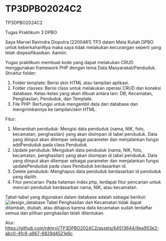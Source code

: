 # TP3DPBO2024C2
TP3DPBO2024C2

Tugas Praktikum 3 DPBO

Saya Marvel Ravindra Dioputra [2200481] TP3 dalam Mata Kuliah DPBO untuk keberkahanNya maka saya tidak melakukan kecurangan seperti yang telah dispesifikasikan. Aamiin.

Yugas praktikum membuat kode yang dapat melakukan CRUD menggunakan framework PHP dengan tema Data Masyarakat/Penduduk. Struktur folder:

  1. Folder template: Berisi skin HTML atau tampilan aplikasi.
  2. Folder classes: Berisi class untuk melakukan operasi CRUD dan koneksi database. Kelas-kelas yang akan dibuat antara lain: DB, Kecamatan, Penghasilan, Penduduk, dan Template.
  3. File PHP: Berfungsi untuk mengambil data dari database dan mengirimkannya ke tampilan/skin HTML.

Fitur:
  1. Menambah penduduk: Mengisi data penduduk (nama, NIK, foto, kecamatan, penghasilan) yang akan disimpan di tabel penduduk. Data yang diinput akan dilempar sebagai parameter dan menjalankan fungsi addPenduduk pada class Penduduk.
  2. Update penduduk: Mengubah data penduduk (nama, NIK, foto, kecamatan, penghasilan) yang akan disimpan di tabel penduduk. Data yang diinput akan dilempar sebagai parameter dan menjalankan fungsi updatePenduduk pada class Penduduk berdasarkan id.
  3. Delete penduduk: Menghapus data penduduk berdasarkan id penduduk yang dipilih.
  4. Fitur pencarian: Pada halaman index.php, terdapat fitur pencarian untuk mencari penduduk berdasarkan nama, NIK, atau kecamatan.

Tabel-tabel yang digunakan dalam database adalah sebagai berikut:
![design_database](https://github.com/rdmrvl/TP3DPBO2024C2/assets/64513644/26b83375-d87d-452f-bc78-323d11e74c76)
Tabel Penghasilan dan Kecamatan tidak dapat ditambah, diubah, atau dihapus karena data kecamatan sudah terdaftar semua dan pilihan penghasilan telah ditentukan.

Alur:
https://github.com/rdmrvl/TP3DPBO2024C2/assets/64513644/9ea953e2-abc0-4fc9-a867-6829d4521e6c

